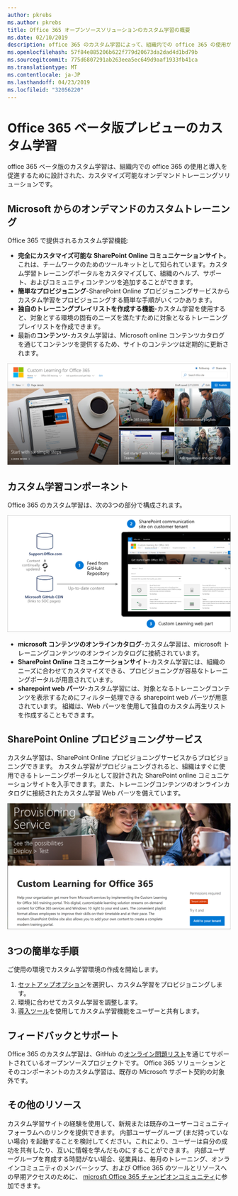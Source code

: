 ```yaml
---
author: pkrebs
ms.author: pkrebs
title: Office 365 オープンソースソリューションのカスタム学習の概要
ms.date: 02/10/2019
description: office 365 のカスタム学習によって、組織内での office 365 の使用が促進されるしくみについて説明します。 このソリューションには、カスタム sharepoint online web パーツと、Office 365 テナントに簡単にプロビジョニングできる最新の sharepoint online コミュニケーショントレーニングサイトが含まれています。
ms.openlocfilehash: 57f84e885206b622f779d20673da2dad4d1bd79b
ms.sourcegitcommit: 775d6807291ab263eea5ec649d9aaf1933fb41ca
ms.translationtype: MT
ms.contentlocale: ja-JP
ms.lasthandoff: 04/23/2019
ms.locfileid: "32056220"
---
```

# <a name="custom-learning-for-office-365-beta-preview"></a>Office 365 ベータ版プレビューのカスタム学習
office 365 ベータ版のカスタム学習は、組織内での office 365 の使用と導入を促進するために設計された、カスタマイズ可能なオンデマンドトレーニングソリューションです。  

## <a name="on-demand-custom-training-from-microsoft"></a>Microsoft からのオンデマンドのカスタムトレーニング

Office 365 で提供されるカスタム学習機能:

- **完全にカスタマイズ可能な SharePoint Online コミュニケーションサイト**。これは、チームワークのためのツールキットとして知られています。カスタム学習トレーニングポータルをカスタマイズして、組織のヘルプ、サポート、およびコミュニティコンテンツを追加することができます。
- **簡単なプロビジョニング**-SharePoint Online プロビジョニングサービスからカスタム学習をプロビジョニングする簡単な手順がいくつかあります。
- **独自のトレーニングプレイリストを作成する機能**-カスタム学習を使用すると、対象とする環境の固有のニーズを満たすために対象となるトレーニングプレイリストを作成できます。
- 最新の**コンテンツ**-カスタム学習は、Microsoft online コンテンツカタログを通じてコンテンツを提供するため、サイトのコンテンツは定期的に更新されます。

![cg-introducing](media/cg-introducing.png)

## <a name="custom-learning-components"></a>カスタム学習コンポーネント
Office 365 のカスタム学習は、次の3つの部分で構成されます。 

![cg-howitworks](media/cg-howitworks.png)

- **microsoft コンテンツのオンラインカタログ**-カスタム学習は、microsoft トレーニングコンテンツのオンラインカタログに接続されています。
- **SharePoint Online コミュニケーションサイト**-カスタム学習には、組織のニーズに合わせてカスタマイズできる、プロビジョニングが容易なトレーニングポータルが用意されています。
- **sharepoint web パーツ**-カスタム学習には、対象となるトレーニングコンテンツを表示するためにフィルター処理できる sharepoint web パーツが用意されています。 組織は、Web パーツを使用して独自のカスタム再生リストを作成することもできます。

## <a name="sharepoint-online-provisioning-service"></a>SharePoint Online プロビジョニングサービス 
カスタム学習は、SharePoint Online プロビジョニングサービスからプロビジョニングできます。 カスタム学習がプロビジョニングされると、組織はすぐに使用できるトレーニングポータルとして設計された SharePoint online コミュニケーションサイトを入手できます。また、トレーニングコンテンツのオンラインカタログに接続されたカスタム学習 Web パーツを備えています。 

![cg-provision](media/cg-provision.png)

## <a name="3-easy-steps"></a>3つの簡単な手順
ご使用の環境でカスタム学習環境の作成を開始します。
1. [セットアップオプション](custom_setupoptions.md)を選択し、カスタム学習をプロビジョニングします。  
2. 環境に合わせてカスタム学習を調整します。
3. [導入ツール](driveadoption.md)を使用してカスタム学習機能をユーザーと共有します。

## <a name="feedback-and-support"></a>フィードバックとサポート

Office 365 のカスタム学習は、GitHub の[オンライン問題リスト](https://aka.ms/CustomLearningHelp)を通じてサポートされているオープンソースプロジェクトです。 Office 365 ソリューションとそのコンポーネントのカスタム学習は、既存の Microsoft サポート契約の対象外です。  

## <a name="additional-resources"></a>その他のリソース
カスタム学習サイトの経験を使用して、新規または既存のユーザーコミュニティフォーラムへのリンクを提供できます。 内部ユーザーグループ (まだ持っていない場合) を起動することを検討してください。これにより、ユーザーは自分の成功を共有したり、互いに情報を学んだものにすることができます。  内部ユーザーグループを育成する時間がない場合、従業員は、毎月のトレーニング、オンラインコミュニティのメンバーシップ、および Office 365 のツールとリソースへの早期アクセスのために、 [microsft Office 365 チャンピオンコミュニティ](https://aka.ms/O365Champions)に参加できます。